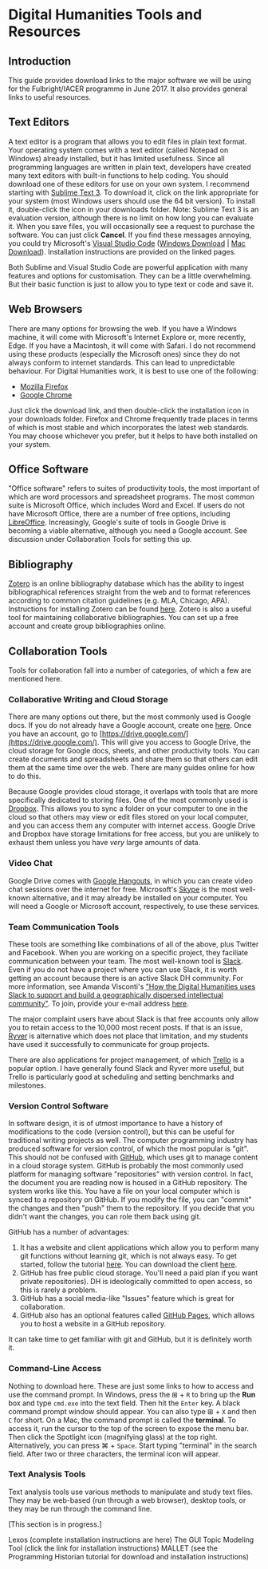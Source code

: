 # Digital Humanities Tools and Resources

## Introduction

This guide provides download links to the major software we will be using for the Fulbright/IACER programme in June 2017. It also provides general links to useful resources.

## Text Editors

A text editor is a program that allows you to edit files in plain text format. Your operating system comes with a text editor (called Notepad on Windows) already installed, but it has limited usefulness. Since all programming languages are written in plain text, developers have created many text editors with built-in functions to help coding. You should download one of these editors for use on your own system. I recommend starting with [Sublime Text 3](https://www.sublimetext.com/3). To download it, click on the link appropriate for your system (most Windows users should use the 64 bit version). To install it, double-click the icon in your downloads folder. Note: Sublime Text 3 is an evaluation version, although there is no limit on how long you can evaluate it. When you save files, you will occasionally see a request to purchase the software. You can just click **Cancel**. If you find these messages annoying, you could try Microsoft's [Visual Studio Code](https://code.visualstudio.com/) ([Windows Download](https://code.visualstudio.com/docs/setup/windows) | [Mac Download](https://code.visualstudio.com/docs/setup/mac)). Installation instructions are provided on the linked pages.

Both Sublime and Visual Studio Code are powerful application with many features and options for customisation. They can be a little overwhelming. But their basic function is just to allow you to type text or code and save it.

## Web Browsers

There are many options for browsing the web. If you have a Windows machine, it will come with Microsoft's Internet Explore or, more recently, Edge. If you have a Macintosh, it will come with Safari. I do not recommend using these products (especially the Microsoft ones) since they do not always conform to internet standards. This can lead to unpredictable behaviour. For Digital Humanities work, it is best to use one of the following:

- [Mozilla Firefox](https://www.mozilla.org/en-US/firefox/)
- [Google Chrome](https://www.google.com/chrome/browser/desktop/index.html)

Just click the download link, and then double-click the installation icon in your downloads folder. Firefox and Chrome frequently trade places in terms of which is most stable and which incorporates the latest web standards. You may choose whichever you prefer, but it helps to have both installed on your system.

## Office Software

"Office software" refers to suites of productivity tools, the most important of which are word processors and spreadsheet programs. The most common suite is Microsoft Office, which includes Word and Excel. If users do not have Microsoft Office, there are a number of free options, including [LibreOffice](https://www.libreoffice.org/download/download/). Increasingly, Google's suite of tools in Google Drive is becoming a viable alternative, although you need a Google account. See discussion under Collaboration Tools for setting this up.

## Bibliography

[Zotero](https://www.zotero.org/) is an online bibliography database which has the ability to ingest bibliographical references straight from the web and to format references according to common citation guidelines (e.g. MLA, Chicago, APA). Instructions for installing Zotero can be found [here](https://www.zotero.org/support/installation). Zotero is also a useful tool for maintaining collaborative bibliographies. You can set up a free account and create group bibliographies online.

## Collaboration Tools

Tools for collaboration fall into a number of categories, of which a few are mentioned here.

### Collaborative Writing and Cloud Storage

There are many options out there, but the most commonly used is Google docs. If you do not already have a Google account, create one [here](https://accounts.google.com/SignUp). Once you have an account, go to [https://drive.google.com/](https://drive.google.com/). This will give you access to Google Drive, the cloud storage for Google docs, sheets, and other productivity tools. You can create documents and spreadsheets and share them so that others can edit them at the same time over the web. There are many guides online for how to do this.

Because Google provides cloud storage, it overlaps with tools that are more specifically dedicated to storing files. One of the most commonly used is [Dropbox](https://www.dropbox.com/). This allows you to sync a folder on your computer to one in the cloud so that others may view or edit files stored on your local computer, and you can access them any computer with internet access. Google Drive and Dropbox have storage limitations for free access, but you are unlikely to exhaust them unless you have _very_ large amounts of data.

### Video Chat

Google Drive comes with [Google Hangouts](https://hangouts.google.com/), in which you can create video chat sessions over the internet for free. Microsoft's [Skype](https://www.skype.com/en/) is the most well-known alternative, and it may already be installed on your computer. You will need a Google or Microsoft account, respectively, to use these services.

### Team Communication Tools

These tools are something like combinations of all of the above, plus Twitter and Facebook. When you are working on a specific project, they faciliate communication between your team. The most well-known tool is [Slack](https://slack.com/is). Even if you do not have a project where you can use Slack, it is worth getting an account because there is an active Slack DH community. For more information, see Amanda Visconti's ["How the Digital Humanities uses Slack to support and build a geographically dispersed intellectual community"](http://literaturegeek.com/2016/07/13/digital-humanities-slack-london-school-economics). To join, provide your e-mail address [here](http://tinyurl.com/DHslack).

The major complaint users have about Slack is that free accounts only allow you to retain access to the 10,000 most recent posts. If that is an issue, [Ryver](https://ryver.com/) is alternative which does not place that limitation, and my students have used it successfully to communicate for group projects.

There are also applications for project management, of which [Trello](https://trello.com/) is a popular option. I have generally found Slack and Ryver more useful, but Trello is particularly good at scheduling and setting benchmarks and milestones.

### Version Control Software

In software design, it is of utmost importance to have a history of modifications to the code (version control), but this can be useful for traditional writing projects as well. The computer programming industry has produced software for version control, of which the most popular is "git". This should not be confused with [GitHub](https://github.com/), which uses git to manage content in a cloud storage system. GitHub is probably the most commonly used platform for managing software "repositories" with version control. In fact, the document you are reading now is housed in a GitHub repository. The system works like this. You have a file on your local computer which is synced to a repository on GitHub. If you modify the file, you can "commit" the changes and then "push" them to the repository. If you decide that you didn't want the changes, you can role them back using git.

GitHub has a number of advantages:

1. It has a website and client applications which allow you to perform many git functions without learning git, which is not always easy. To get started, follow the tutorial [here](https://guides.github.com/activities/hello-world/). You can download the client [here](https://desktop.github.com/).
2. GitHub has free public cloud storage. You'll need a paid plan if you want private repositories). DH is ideologically committed to open access, so this is rarely a problem.
3. GitHub has a social media-like "Issues" feature which is great for collaboration.
4. GitHub also has an optional features called [GitHub Pages](https://pages.github.com/), which allows you to host a website in a GitHub repository.

It can take time to get familiar with git and GitHub, but it is definitely worth it.

### Command-Line Access

Nothing to download here. These are just some links to how to access and use the command prompt. In Windows, press the &#8862; + `R` to bring up the **Run** box and type `cmd.exe` into the text field. Then hit the `Enter` key. A black command prompt window should appear. You can also type &#8862; + `X` and then `C` for short. On a Mac, the command prompt is called the **terminal**. To access it, run the cursor to the top of the screen to expose the menu bar. Then click the Spotlight icon (magnifying glass) at the top right. Alternatively, you can press &#8984; + `Space`. Start typing "terminal" in the search field. After two or three characters, the terminal icon will appear.

### Text Analysis Tools

Text analysis tools use various methods to manipulate and study text files. They may be web-based (run through a web browser), desktop tools, or they may be run through the command line.

[This section is in progress.]

Lexos (complete installation instructions are here)
The GUI Topic Modeling Tool (click the link for installation instructions)
MALLET (see the Programming Historian tutorial for download and installation instructions)  